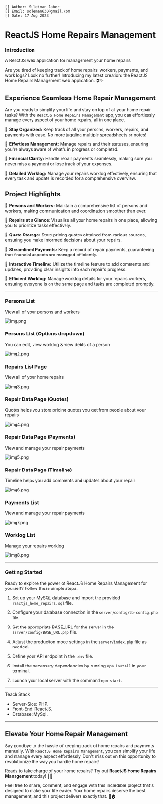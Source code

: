 
```text
[] Author: Suleiman Jaber
[] Email: soleman630@gmail.com
[] Date: 17 Aug 2023
```

# ReactJS Home Repairs Management

### Introduction

A ReactJS web application for management your home repairs.

Are you tired of keeping track of home repairs, workers, payments, and work logs? Look no further! Introducing my latest creation: the ReactJS Home Repairs Management web application. 🛠️✨

## Experience Seamless Home Repair Management

Are you ready to simplify your life and stay on top of all your home repair tasks? With the `ReactJS Home Repairs Management` app, you can effortlessly manage every aspect of your home repairs, all in one place.

🔹 **Stay Organized:** Keep track of all your persons, workers, repairs, and payments with ease. No more juggling multiple spreadsheets or notes!

🔹 **Effortless Management:** Manage repairs and their statuses, ensuring you're always aware of what's in progress or completed.

🔹 **Financial Clarity:** Handle repair payments seamlessly, making sure you never miss a payment or lose track of your expenses.

🔹 **Detailed Worklog:** Manage your repairs worklog effectively, ensuring that every task and update is recorded for a comprehensive overview.

## Project Highlights

🎉 **Persons and Workers:** Maintain a comprehensive list of persons and workers, making communication and coordination smoother than ever.

🎉 **Repairs at a Glance:** Visualize all your home repairs in one place, allowing you to prioritize tasks effectively.

🎉 **Quote Storage:** Store pricing quotes obtained from various sources, ensuring you make informed decisions about your repairs.

🎉 **Streamlined Payments:** Keep a record of repair payments, guaranteeing that financial aspects are managed efficiently.

🎉 **Interactive Timeline:** Utilize the timeline feature to add comments and updates, providing clear insights into each repair's progress.

🎉 **Efficient Worklog:** Manage worklog details for your repairs workers, ensuring everyone is on the same page and tasks are completed promptly.

---

### Persons List
View all of your persons and workers

![img.png](imgs/img.png)

### Persons List (Options dropdown)
You can edit, view worklog & view debts of a person

![img2.png](imgs/img2.png)

### Repairs List Page
View all of your home repairs

![img3.png](imgs/img3.png)

### Repair Data Page (Quotes)
Quotes helps you store pricing quotes you get from people about your repairs

![img4.png](imgs/img4.png)

### Repair Data Page (Payments)
View and manage your repair payments

![img5.png](imgs/img5.png)

### Repair Data Page (Timeline)
Timeline helps you add comments and updates about your repair

![img6.png](imgs/img6.png)

### Payments List
View and manage your repair payments

![img7.png](imgs/img7.png)

### Worklog List
Manage your repairs worklog

![img8.png](imgs/img8.png)

---

### Getting Started
Ready to explore the power of ReactJS Home Repairs Management for yourself? Follow these simple steps:

1. Set up your MySQL database and import the provided `reactjs_home_repairs.sql` file.

2. Configure your database connection in the `server/config/db-config.php` file.

3. Set the appropriate BASE_URL for the server in the `server/config/BASE_URL.php` file.

4. Adjust the production mode settings in the `server/index.php` file as needed.

5. Define your API endpoint in the `.env` file.

6. Install the necessary dependencies by running `npm install` in your terminal.

7. Launch your local server with the command `npm start`.

---

Teach Stack

* Server-Side: PHP.
* Front-End: ReactJS.
* Database: MySql.

---

## Elevate Your Home Repair Management

Say goodbye to the hassle of keeping track of home repairs and payments manually. With `ReactJS Home Repairs Management`, you can simplify your life and manage every aspect effortlessly. Don't miss out on this opportunity to revolutionize the way you handle home repairs!

Ready to take charge of your home repairs? Try out **ReactJS Home Repairs Management** today! 🏡🔧

Feel free to share, comment, and engage with this incredible project that's designed to make your life easier. Your home repairs deserve the best management, and this project delivers exactly that. 🚀🏠
